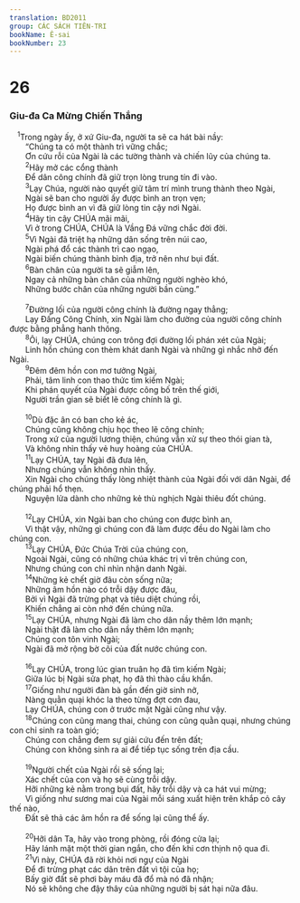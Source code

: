 ```yaml
---
translation: BD2011
group: CÁC SÁCH TIÊN-TRI
bookName: Ê-sai 
bookNumber: 23
---
```


<div class="title"><h1>26</h1><h3>Giu-đa Ca Mừng Chiến Thắng</h3></div>
<span class="verse es_26_1"> <sup>1</sup>Trong ngày ấy, ở xứ Giu-đa, người ta sẽ ca hát bài nầy: <br/>  “Chúng ta có một thành trì vững chắc;<br/>  Ơn cứu rỗi của Ngài là các tường thành và chiến lũy của chúng ta.<br/></span>
<span class="verse es_26_2">  <sup>2</sup>Hãy mở các cổng thành <br/>  Ðể dân công chính đã giữ trọn lòng trung tín đi vào.<br/></span>
<span class="verse es_26_3">  <sup>3</sup>Lạy Chúa, người nào quyết giữ tâm trí mình trung thành theo Ngài,<br/>  Ngài sẽ ban cho người ấy được bình an trọn vẹn;<br/>  Họ được bình an vì đã giữ lòng tin cậy nơi Ngài.<br/></span>
<span class="verse es_26_4">  <sup>4</sup>Hãy tin cậy CHÚA mãi mãi,<br/>  Vì ở trong CHÚA, CHÚA là Vầng Ðá vững chắc đời đời.<br/></span>
<span class="verse es_26_5">  <sup>5</sup>Vì Ngài đã triệt hạ những dân sống trên núi cao,<br/>  Ngài phá đổ các thành trì cao ngạo,<br/>  Ngài biến chúng thành bình địa, trở nên như bụi đất.<br/></span>
<span class="verse es_26_6">  <sup>6</sup>Bàn chân của người ta sẽ giẫm lên,<br/>  Ngay cả những bàn chân của những người nghèo khó,<br/>  Những bước chân của những người bần cùng.”<br/><br/></span>
<span class="verse es_26_7">  <sup>7</sup>Ðường lối của người công chính là đường ngay thẳng;<br/>  Lạy Ðấng Công Chính, xin Ngài làm cho đường của người công chính được bằng phẳng hanh thông.<br/></span>
<span class="verse es_26_8">  <sup>8</sup>Ôi, lạy CHÚA, chúng con trông đợi đường lối phán xét của Ngài;<br/>  Linh hồn chúng con thèm khát danh Ngài và những gì nhắc nhở đến Ngài.<br/></span>
<span class="verse es_26_9">  <sup>9</sup>Ðêm đêm hồn con mơ tưởng Ngài,<br/>  Phải, tâm linh con thao thức tìm kiếm Ngài;<br/>  Khi phán quyết của Ngài được công bố trên thế giới,<br/>  Người trần gian sẽ biết lẽ công chính là gì.<br/><br/></span>
<span class="verse es_26_10">  <sup>10</sup>Dù đặc ân có ban cho kẻ ác,<br/>  Chúng cũng không chịu học theo lẽ công chính;<br/>  Trong xứ của người lương thiện, chúng vẫn xử sự theo thói gian tà,<br/>  Và không nhìn thấy vẻ huy hoàng của CHÚA.<br/></span>
<span class="verse es_26_11">  <sup>11</sup>Lạy CHÚA, tay Ngài đã đưa lên,<br/>  Nhưng chúng vẫn không nhìn thấy.<br/>  Xin Ngài cho chúng thấy lòng nhiệt thành của Ngài đối với dân Ngài, để chúng phải hổ thẹn.<br/>  Nguyện lửa dành cho những kẻ thù nghịch Ngài thiêu đốt chúng.<br/><br/></span>
<span class="verse es_26_12">  <sup>12</sup>Lạy CHÚA, xin Ngài ban cho chúng con được bình an,<br/>  Vì thật vậy, những gì chúng con đã làm được đều do Ngài làm cho chúng con.<br/></span>
<span class="verse es_26_13">  <sup>13</sup>Lạy CHÚA, Ðức Chúa Trời của chúng con,<br/>  Ngoài Ngài, cũng có những chúa khác trị vì trên chúng con,<br/>  Nhưng chúng con chỉ nhìn nhận danh Ngài.<br/></span>
<span class="verse es_26_14">  <sup>14</sup>Những kẻ chết giờ đâu còn sống nữa;<br/>  Những âm hồn nào có trỗi dậy được đâu,<br/>  Bởi vì Ngài đã trừng phạt và tiêu diệt chúng rồi,<br/>  Khiến chẳng ai còn nhớ đến chúng nữa.<br/></span>
<span class="verse es_26_15">  <sup>15</sup>Lạy CHÚA, nhưng Ngài đã làm cho dân nầy thêm lớn mạnh;<br/>  Ngài thật đã làm cho dân nầy thêm lớn mạnh;<br/>  Chúng con tôn vinh Ngài;<br/>  Ngài đã mở rộng bờ cõi của đất nước chúng con.<br/><br/></span>
<span class="verse es_26_16">  <sup>16</sup>Lạy CHÚA, trong lúc gian truân họ đã tìm kiếm Ngài;<br/>  Giữa lúc bị Ngài sửa phạt, họ đã thì thào cầu khẩn.<br/></span>
<span class="verse es_26_17">  <sup>17</sup>Giống như người đàn bà gần đến giờ sinh nở,<br/>  Nàng quằn quại khóc la theo từng đợt cơn đau,<br/>  Lạy CHÚA, chúng con ở trước mặt Ngài cũng như vậy.<br/></span>
<span class="verse es_26_18">  <sup>18</sup>Chúng con cũng mang thai, chúng con cũng quằn quại, nhưng chúng con chỉ sinh ra toàn gió;<br/>  Chúng con chẳng đem sự giải cứu đến trên đất;<br/>  Chúng con không sinh ra ai để tiếp tục sống trên địa cầu.<br/><br/></span>
<span class="verse es_26_19">  <sup>19</sup>Người chết của Ngài rồi sẽ sống lại;<br/>  Xác chết của con và họ sẽ cùng trỗi dậy.<br/>  Hỡi những kẻ nằm trong bụi đất, hãy trỗi dậy và ca hát vui mừng;<br/>  Vì giống như sương mai của Ngài mỗi sáng xuất hiện trên khắp cỏ cây thế nào,<br/>  Ðất sẽ thả các âm hồn ra để sống lại cũng thể ấy.<br/><br/></span>
<span class="verse es_26_20">  <sup>20</sup>Hỡi dân Ta, hãy vào trong phòng, rồi đóng cửa lại;<br/>  Hãy lánh mặt một thời gian ngắn, cho đến khi cơn thịnh nộ qua đi.<br/></span>
<span class="verse es_26_21">  <sup>21</sup>Vì này, CHÚA đã rời khỏi nơi ngự của Ngài <br/>  Ðể đi trừng phạt các dân trên đất vì tội của họ;<br/>  Bấy giờ đất sẽ phơi bày máu đã đổ mà nó đã nhận;<br/>  Nó sẽ không che đậy thây của những người bị sát hại nữa đâu.<br/></span>
